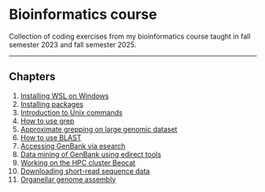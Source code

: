 # Bioinformatics course
Collection of coding exercises from my bioinformatics course taught in fall semester 2023 and fall semester 2025.

---

## Chapters
01. [Installing WSL on Windows](https://github.com/michaelgruenstaeudl/BioinformaticsCourseGruenstaeudl/blob/main/doc/01_Installing_WSL.md)
02. [Installing packages](https://github.com/michaelgruenstaeudl/BioinformaticsCourseGruenstaeudl/blob/main/doc/02_Installing_packages.md)
03. [Introduction to Unix commands](https://github.com/michaelgruenstaeudl/BioinformaticsCourseGruenstaeudl/blob/main/doc/03_Unix_system_commands.md)
04. [How to use grep](https://github.com/michaelgruenstaeudl/BioinformaticsCourseGruenstaeudl/blob/main/doc/04_How_to_use_grep.md)
05. [Approximate grepping on large genomic dataset](https://github.com/michaelgruenstaeudl/BioinformaticsCourseGruenstaeudl/blob/main/doc/05_Approximate_grepping_on_large_dataset.md)
06. [How to use BLAST](https://github.com/michaelgruenstaeudl/BioinformaticsCourseGruenstaeudl/blob/main/doc/06_How_to_BLAST.md)
07. [Accessing GenBank via esearch](https://github.com/michaelgruenstaeudl/BioinformaticsCourseGruenstaeudl/blob/main/doc/07_Accessing_GenBank_via_esearch.md)
08. [Data mining of GenBank using edirect tools](https://github.com/michaelgruenstaeudl/BioinformaticsCourseGruenstaeudl/blob/main/doc/08_Data_mining_of_NCBI.md)
09. [Working on the HPC cluster Beocat](https://github.com/michaelgruenstaeudl/BioinformaticsCourseGruenstaeudl/blob/main/doc/09_Working_on_Beocat.md)
10. [Downloading short-read sequence data](https://github.com/michaelgruenstaeudl/BioinformaticsCourseGruenstaeudl/blob/main/doc/10_Downloading_ShortReadSequenceData.md)
11. [Organellar genome assembly](https://github.com/michaelgruenstaeudl/BioinformaticsCourseGruenstaeudl/blob/main/doc/11_Organellar_genome_assembly.md)


<!-- 
13. [Analyzing gene expression in humans](https://github.com/michaelgruenstaeudl/BioinformaticsCourseGruenstaeudl/blob/main/doc/12_RNA_seq_analysis.md)
 -->

